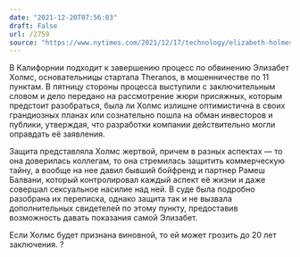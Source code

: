 ```yaml
---
date: "2021-12-20T07:56:03"
draft: False
url: /2759
source: "https://www.nytimes.com/2021/12/17/technology/elizabeth-holmes-trial-closing-arguments.html"
---
```


В Калифорнии подходит к завершению процесс по обвинению Элизабет Холмс, основательницы стартапа Theranos, в мошенничестве по 11 пунктам. В пятницу стороны процесса выступили с заключительным словом и дело передано на рассмотрение жюри присяжных, которым предстоит разобраться, была ли Холмс излишне оптимистична в своих грандиозных планах или сознательно пошла на обман инвесторов и публики, утверждая, что разработки компании действительно могли оправдать её заявления.

Защита представляла Холмс жертвой, причем в разных аспектах — то она доверилась коллегам, то она стремилась защитить коммерческую тайну, а вообще на нее давил бывший бойфренд и партнер Рамеш Балвани, который контролировал каждый аспект её жизни и даже совершал сексуальное насилие над ней. В суде была подробно разобрана их переписка, однако защита так и не вызвала дополнительных свидетелей по этому пункту, предоставив возможность давать показания самой Элизабет. 

Если Холмс будет признана виновной, то ей может грозить до 20 лет заключения. 
?
